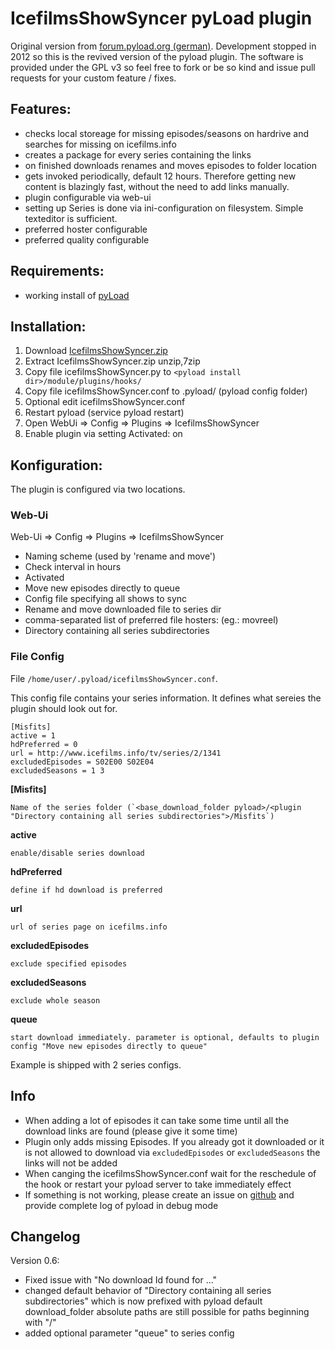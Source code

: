 # IcefilmsShowSyncer pyLoad plugin

Original version from [forum.pyload.org (german)](http://forum.pyload.org/viewtopic.php?f=9&t=1192 "forum.pyload.org German Thread"). 
Development stopped in 2012 so this is the revived version of the pyload plugin. 
The software is provided under the GPL v3 so feel free to fork or be so kind and issue pull requests for your custom feature / fixes. 

## Features:

*   checks local storeage for missing episodes/seasons on hardrive and searches for missing on icefilms.info
*   creates a package for every series containing the links
*   on finished downloads renames and moves episodes to folder location
*   gets invoked periodically, default 12 hours. Therefore getting new content is blazingly fast, without the need to add links manually.
*   plugin configurable via web-ui
*   setting up Series is done via ini-configuration on filesystem. Simple texteditor is sufficient.
*   preferred hoster configurable
*   preferred quality configurable

## Requirements:
*  working install of [pyLoad](http://pyload.org/)

## Installation:
1. Download [IcefilmsShowSyncer.zip](https://github.com/t4skforce/IcefilmsShowSyncer/archive/master.zip) 
2. Extract IcefilmsShowSyncer.zip unzip,7zip
3. Copy file icefilmsShowSyncer.py to `<pyload install dir>/module/plugins/hooks/`
4. Copy file icefilmsShowSyncer.conf to .pyload/ (pyload config folder)
5. Optional edit icefilmsShowSyncer.conf
6. Restart pyload (service pyload restart)
7. Open WebUi => Config => Plugins => IcefilmsShowSyncer
8. Enable plugin via setting Activated: on

## Konfiguration:
The plugin is configured via two locations.


###  Web-Ui

Web-Ui => Config => Plugins => IcefilmsShowSyncer

*   Naming scheme (used by 'rename and move')
*   Check interval in hours
*   Activated
*   Move new episodes directly to queue
*   Config file specifying all shows to sync
*   Rename and move downloaded file to series dir
*   comma-separated list of preferred file hosters: (eg.: movreel)
*   Directory containing all series subdirectories

###  File Config
File `/home/user/.pyload/icefilmsShowSyncer.conf`.

This config file contains your series information. It defines what sereies the plugin should look out for.

```
[Misfits]
active = 1
hdPreferred = 0
url = http://www.icefilms.info/tv/series/2/1341
excludedEpisodes = S02E00 S02E04
excludedSeasons = 1 3
```

**[Misfits]**

	Name of the series folder (`<base_download_folder pyload>/<plugin "Directory containing all series subdirectories">/Misfits`)
	
**active**

	enable/disable series download
	  
	  
**hdPreferred**

	define if hd download is preferred
	
	
**url** 

	url of series page on icefilms.info
	
	
**excludedEpisodes** 

	exclude specified episodes
	
	
**excludedSeasons** 

	exclude whole season
	
**queue**

    start download immediately. parameter is optional, defaults to plugin config "Move new episodes directly to queue"


Example is shipped with 2 series configs.

## Info

*  When adding a lot of episodes it can take some time until all the download links are found (please give it some time)
*  Plugin only adds missing Episodes. If you already got it downloaded or it is not allowed to download via `excludedEpisodes` or `excludedSeasons` the links will not be added
*  When canging the icefilmsShowSyncer.conf wait for the reschedule of the hook or restart your pyload server to take immediately effect
*  If something is not working, please create an issue on [github](https://github.com/t4skforce/IcefilmsShowSyncer/issues "Issues") and provide complete log of pyload in debug mode

## Changelog

Version 0.6:
   *   Fixed issue with "No download Id found for ..."
   *   changed default behavior of "Directory containing all series subdirectories" which is now prefixed with pyload default download_folder
       absolute paths are still possible for paths beginning with "/"
   *   added optional parameter "queue" to series config